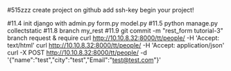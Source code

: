 #515zzz
create project on github
add ssh-key
begin your project!

#11.4 init django 
	with admin.py form.py model.py
#11.5
python manage.py collectstatic
#11.8
branch my_rest
#11.9 
git commit -m "rest_form  tutorial-3"
branch request & require
curl http://10.10.8.32:8000/tt/people/ -H 'Accept: text/html'
curl http://10.10.8.32:8000/tt/people/ -H 'Accept: application/json'
curl -X POST http://10.10.8.32:8000/tt/people/ -d '{"name":"test","city":"test","Email":"test@test.com"}'
